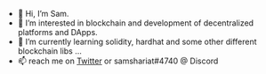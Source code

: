 - 👋 Hi, I’m Sam.
- 👀 I’m interested in blockchain and development of decentralized platforms and DApps.
- 🌱 I’m currently learning solidity, hardhat and some other different blockchain libs ...
- 📫 reach me on <a href="https://twitter.com/SamyWalters" target="_blank">Twitter</a> or samshariat#4740 @ Discord

<!---
sam-shariat/sam-shariat is a ✨ special ✨ repository because its `README.md` (this file) appears on your GitHub profile.
You can click the Preview link to take a look at your changes.
--->
